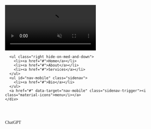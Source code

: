 <html lang="en">
<head>
  <meta http-equiv="Content-Type" content="text/html; charset=UTF-8"/>
  <meta name="viewport" content="width=device-width, initial-scale=1"/>
  <title>Lumagenetics</title>

  <!-- CSS -->
  <link href="https://fonts.googleapis.com/icon?family=Material+Icons" rel="stylesheet">
  <link href="css/materialize.css" type="text/css" rel="stylesheet" media="screen, projection">
  <link href="css/style.css" type="text/css" rel="stylesheet" media="screen, projection">
  <link href="https://fonts.googleapis.com/css?family=Permanent+Marker" rel="stylesheet">

  <style>
    /* Your existing CSS styles */
    .parallax-container {
      position: relative;
      min-height: 20px;
      line-height: 0;
      height: 650px;
      background-image: url('../lumagenetics/pexels-sebastian-palomino-1955134\ \(1\).jpg');
      background-size: cover;
      background-position: center;
      font-family: "sans-serif";
    }

    /* Add a margin to the top of the button without jumping */
    #download-button-container {
      display: flex;
      justify-content: center;
      align-items: flex-start;
      min-height: 500px;
      margin-top: 0px;
    }

    #download-button {
      margin-top: 40px;
      vertical-align: middle;
    }

    /* Add CSS for the bouncing balls
    .bouncing-ball {
      position: absolute;
      width: 20px;
      height: 20px;
      background-color: teal;
      border-radius: 50%;
      animation: bounce 2s alternate infinite linear; /* Up and down animation
      
    }*/

    @keyframes bounce {
      0% {
        transform: translateY(0); /* Start from the top */
      }
      100% {
        transform: translateY(200px); /* Move down 200px */
      }
    }
  </style>



  <style>
    h1 {
      font-size: 40px;
      text-transform: capitalize;
      font-weight: bold;
      color: teal;
      text-shadow: 3px 3px 2px rgba(0, 0, 0, 0.2);
      transform: skew(-10deg, 0deg);
    }
  </style>

<style>
  .container-with-bg {
    background-image: url('./36a862bb-d59f-4090-8baa-9b4f49483f93.jpg'); /* Replace 'city.jpg' with your image file's path */
    background-size: 100% auto;
    background-position: center;
    background-repeat: no-repeat;
    height: 50%;
  }
</style>

<style>
  .bio-section {
    background-color: #f0f0f0;
    padding: 20px;
  }
</style>

<style>
  .image-container {
    width: 100%;
    height: 100vh; /* 100% of the viewport height */
    overflow: hidden; /* Hides any parts of the image that might exceed the viewport size */
  }

  .image-container img {
    width: 100%;
    height: 100%;
    object-fit: cover; /* Scales the image while maintaining aspect ratio and covering the container */
  }
</style>


</head>
<body>
  <nav class="white" role="navigation">
    <div class="nav-wrapper container">
      <a id="logo-container" href="#" class="brand-logo">
        <video autoplay loop muted playsinline class="logo-video">
          <source src="./#CanvaDesignChallenge Logo with Gradients.mp4" type="video/mp4">
          <!-- You can also provide alternative video formats for better compatibility -->
        </video>
      </a>
      
      
      <ul class="right hide-on-med-and-down">
        <li><a href="#">Home</a></li>
        <li><a href="#">About</a></li>
        <li><a href="#">Services</a></li>
      </ul>
      <ul id="nav-mobile" class="sidenav">
        <li><a href="#">Bio</a></li>
      </ul>
      <a href="#" data-target="nav-mobile" class="sidenav-trigger"><i class="material-icons">menu</i></a>
    </div>
  </nav>
  

 

  <div id="index-banner" class="parallax-container">
    <div class="section no-pad-bot">
      <div class="container">
        <br><br>
        <script>
          for (let i = 0; i < 100; i++) {
            const ball = document.createElement('div');
            ball.className = 'bouncing-ball';
            ball.style.left = `${Math.random() * 100}%`; // Random horizontal position
            ball.style.animationDuration = `${1 + Math.random()}s`; // Random animation duration
            document.querySelector('.parallax-container').appendChild(ball);
          }
        </script>
        <div class="tornado-text"  style="display: flex; justify-content: left; align-items: center; min-height: 0vh; margin-left: 150px;">
         
          <h1 class="header teal-text text-lighten-2 glow-text" style="font-size: 150px;  font-style: italic;">LumaGenetics</h1>
         
        </div> 
        <div class="row">
          <h4 class="header col s8 light">
            <div id="typewriter-text" class="typewriter-text"></div>
          </h4>
        </div>
      </div>
      <div style="display: flex; justify-content: center; align-items: center; height: 20px;"></div>
      
      <!-- Add 100 bouncing balls dynamically using JavaScript -->
      
      
    </div>

    

    <!-- Adjusted button container -->
    <div id="download-button-container" class="row center" style="padding-top: 100px;">
      <a href="http://materializecss.com/getting-started.html" id="download-button" class="btn-large waves-effect waves-light teal lighten-1" onclick="moveButtonToLeft()">
        <i class="material-icons left">directions_car</i> Driving Opportunities
      </a>
      
    </div>
  </div>


  <!-- The rest of your HTML content -->
 
      <!-- Icon Section -->
      <div class="container">
        <div class="section">
          <div class="sec3"></div>
          <!--   Icon Section   -->
          <div class="row">
            <div class="col s12 m4">
              <div class="icon-block">
                <h2 class="center teal-text"><i class="material-icons">flash_on</i></h2>
                <h5 class="center">Speeds up development</h5>
    
                <p class="light">We did most of the heavy lifting for you to provide a default stylings that incorporate our custom components. Additionally, we refined animations and transitions to provide a smoother experience for developers.</p>
              </div>
            </div>
    
            <div class="col s12 m4">
              <div class="icon-block">
                <h2 class="center teal-text"><i class="material-icons">group</i></h2>
                <h5 class="center">User Experience Focused</h5>
    
                <p class="light">By utilizing elements and principles of Material Design, we were able to create a framework that incorporates components and animations that provide more feedback to users. Additionally, a single underlying responsive system across all platforms allow for a more unified user experience.</p>
              </div>
            </div>
    
            <div class="col s12 m4">
              <div class="icon-block">
                <h2 class="center teal-text"><i class="material-icons">settings</i></h2>
                <h5 class="center">Easy to work with</h5>
    
                <p class="light">We have provided detailed documentation as well as specific code examples to help new users get started. We are also always open to feedback and can answer any questions a user may have about Materialize.</p>
              </div>
            </div>
          </div>
    
        </div>
      </div>

      <div class="image-container">
        <img src="./2017_Ram_ProMaster_City_WindowVanandCargoVanParked.jpg.image_.2880.jpg" alt="promaster city">
      </div>
      
    
      <div class="container-with-bg">
        <!-- Your existing content -->
        <!-- ... -->
      
      
          <div class="row">
            <div class="col s10 m6 offset-m3">
              <div class="card-panel">
                <h5 class="center-align">Quote Today</h5>
                <form class="tall-form">

                  <div class="input-field">
                    <input id="name" type="text" class="validate" placeholder="Your Name">
                    <label for="name">Your Name</label>
                  </div>
                  <div class="input-field">
                    <input id="email" type="email" class="validate" placeholder="Your Email">
                    <label for="email">Your Email</label>
                  </div>
                  <div class="input-field">
                    <textarea id="message" class="materialize-textarea" placeholder="Your Message"></textarea>
                    <label for="message">Your Message</label>
                  </div>
                  <button class="btn waves-effect waves-light teal lighten-1" type="submit" name="action">Submit
                    <i class="material-icons right">send</i>
                  </button>
                </form>
              </div>
            </div>
          </div>
        </div>

      </div>
    </div>
    

      <footer class="page-footer teal">
    <div class="container">
      <div class="row">
        <div class="col l6 s12">
          <h5 class="white-text">Company Bio</h5>
          <p class="grey-text text-lighten-4">We are a team of college students working on this project like it's our full-time job. Any amount would help support and continue development on this project and is greatly appreciated.</p>
        </div>
       
        <div class="col l3 s12">
          <h5 class="white-text">Connect</h5>
          <ul>
            <li><a class="white-text" href="#!">Link 1</a></li>
            <li><a class="white-text" href="#!">Link 2</a></li>
            <li><a class="white-text" href="#!">Link 3</a></li>
            <li><a class="white-text" href="#!">Link 4</a></li>
          </ul>
        </div>
      </div>
    </div>
    <div class="footer-copyright">
      <div class="container">
        Made by <a class="brown-text text-lighten-3" href="http://materializecss.com">lumagentechs</a>
      </div>
    </div>
  </footer>

  <!-- Scripts -->
  <script src="https://code.jquery.com/jquery-3.6.0.min.js"></script>
  <script src="js/materialize.js"></script>
  <script src="js/init.js"></script>
  
  <style>
    #typewriter-text {
        width: 800px;
        text-shadow: 0 0 10px #206d89;
        color: #000;
        margin-left: 200px;
        text-align: center;
        font-family: Verdana, Geneva, Tahoma, sans-serif;
        font-style: italic;
        font-weight: bold;
        overflow: hidden;
    }
  </style>

<script>
  function typeWriter(text, i, callback) {
    if (i < text.length) {
      document.getElementById("typewriter-text").innerHTML += text.charAt(i);
      i++;
      setTimeout(function () {
        typeWriter(text, i, callback);
      }, 100);
    } else {
      if (typeof callback === "function") {
        callback();
      }
    }
  }

  function repeatTypeWriter(text, times) {
    let count = 5;

    function next() {
      if (count < times - 1) {
        document.getElementById("typewriter-text").innerHTML = ""; // Clear the previous text
        typeWriter(text, 0, next);
        count++;
      }
    }

    typeWriter(text, 0, next);
  }

  // Call the repeatTypeWriter function with your text and the number of times you want to repeat it
  repeatTypeWriter("Driving Innovation in Logistics: Your Trusted Minority-Owned Courier Business", 3);
</script>
  

  <script>
    // Function to move the button to the left
    function moveButtonToLeft() {
      const button = document.getElementById("download-button");
      button.style.transform = "translateX(-100%)";
    }
  </script>
</body>
</html>
ChatGPT
